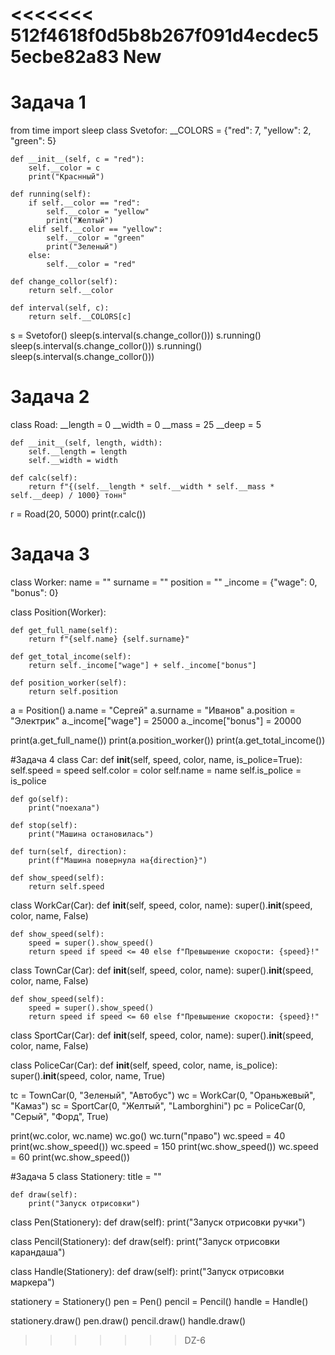<<<<<<< 512f4618f0d5b8b267f091d4ecdec55ecbe82a83
New
=======
# Задача 1
from time import sleep
class Svetofor:
    __COLORS = {"red": 7, "yellow": 2, "green": 5}

    def __init__(self, c = "red"):
        self.__color = c
        print("Краснный")

    def running(self):
        if self.__color == "red":
            self.__color = "yellow"
            print("Желтый")
        elif self.__color == "yellow":
            self.__color = "green"
            print("Зеленый")
        else:
            self.__color = "red"

    def change_collor(self):
        return self.__color

    def interval(self, c):
        return self.__COLORS[c]


s = Svetofor()
sleep(s.interval(s.change_collor()))
s.running()
sleep(s.interval(s.change_collor()))
s.running()
sleep(s.interval(s.change_collor()))

# Задача 2
class Road:
    __length = 0
    __width = 0
    __mass = 25
    __deep = 5

    def __init__(self, length, width):
        self.__length = length
        self.__width = width

    def calc(self):
        return f"{(self.__length * self.__width * self.__mass * self.__deep) / 1000} тонн"


r = Road(20, 5000)
print(r.calc())

# Задача 3
class Worker:
    name = ""
    surname = ""
    position = ""
    _income = {"wage": 0, "bonus": 0}


class Position(Worker):

    def get_full_name(self):
        return f"{self.name} {self.surname}"

    def get_total_income(self):
        return self._income["wage"] + self._income["bonus"]

    def position_worker(self):
        return self.position


a = Position()
a.name = "Сергей"
a.surname = "Иванов"
a.position = "Электрик"
a._income["wage"] = 25000
a._income["bonus"] = 20000

print(a.get_full_name())
print(a.position_worker())
print(a.get_total_income())

#Задача 4
class Car:
    def __init__(self, speed, color, name, is_police=True):
        self.speed = speed
        self.color = color
        self.name = name
        self.is_police = is_police

    def go(self):
        print("поехала")

    def stop(self):
        print("Машина остановилась")

    def turn(self, direction):
        print(f"Машина повернула на{direction}")

    def show_speed(self):
        return self.speed


class WorkCar(Car):
    def __init__(self, speed, color, name):
        super().__init__(speed, color, name, False)


    def show_speed(self):
        speed = super().show_speed()
        return speed if speed <= 40 else f"Превышение скорости: {speed}!"


class TownCar(Car):
    def __init__(self, speed, color, name):
        super().__init__(speed, color, name, False)

    def show_speed(self):
        speed = super().show_speed()
        return speed if speed <= 60 else f"Превышение скорости: {speed}!"


class SportCar(Car):
    def __init__(self, speed, color, name):
        super().__init__(speed, color, name, False)

class PoliceCar(Car):
    def __init__(self, speed, color, name, is_police):
        super().__init__(speed, color, name, True)


tc = TownCar(0, "Зеленый", "Автобус")
wc = WorkCar(0, "Ораньжевый", "Камаз")
sc = SportCar(0, "Желтый", "Lamborghini")
pc = PoliceCar(0, "Серый", "Форд", True)


print(wc.color, wc.name)
wc.go()
wc.turn("право")
wc.speed = 40
print(wc.show_speed())
wc.speed = 150
print(wc.show_speed())
wc.speed = 60
print(wc.show_speed())

#Задача 5
class Stationery:
    title = ""

    def draw(self):
        print("Запуск отрисовки")


class Pen(Stationery):
    def draw(self):
        print("Запуск отрисовки ручки")


class Pencil(Stationery):
    def draw(self):
        print("Запуск отрисовки карандаша")


class Handle(Stationery):
    def draw(self):
        print("Запуск отрисовки маркера")


stationery = Stationery()
pen = Pen()
pencil = Pencil()
handle = Handle()

stationery.draw()
pen.draw()
pencil.draw()
handle.draw()
>>>>>>> DZ-6
